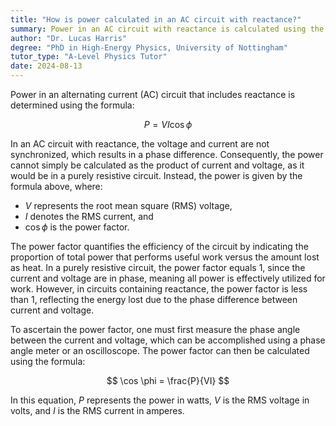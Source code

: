 ```yaml
---
title: "How is power calculated in an AC circuit with reactance?"
summary: Power in an AC circuit with reactance is calculated using the formula $P = VI \cos \phi$.
author: "Dr. Lucas Harris"
degree: "PhD in High-Energy Physics, University of Nottingham"
tutor_type: "A-Level Physics Tutor"
date: 2024-08-13
---
```


Power in an alternating current (AC) circuit that includes reactance is determined using the formula:

$$ P = VI \cos \phi $$

In an AC circuit with reactance, the voltage and current are not synchronized, which results in a phase difference. Consequently, the power cannot simply be calculated as the product of current and voltage, as it would be in a purely resistive circuit. Instead, the power is given by the formula above, where:

- $V$ represents the root mean square (RMS) voltage,
- $I$ denotes the RMS current, and
- $\cos \phi$ is the power factor.

The power factor quantifies the efficiency of the circuit by indicating the proportion of total power that performs useful work versus the amount lost as heat. In a purely resistive circuit, the power factor equals $1$, since the current and voltage are in phase, meaning all power is effectively utilized for work. However, in circuits containing reactance, the power factor is less than $1$, reflecting the energy lost due to the phase difference between current and voltage.

To ascertain the power factor, one must first measure the phase angle between the current and voltage, which can be accomplished using a phase angle meter or an oscilloscope. The power factor can then be calculated using the formula:

$$ \cos \phi = \frac{P}{VI} $$

In this equation, $P$ represents the power in watts, $V$ is the RMS voltage in volts, and $I$ is the RMS current in amperes.
    
